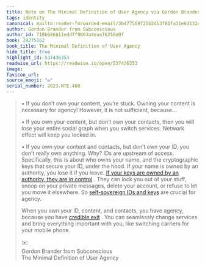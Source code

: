 ```yaml
---
title: Note on The Minimal Definition of User Agency via Gordon Brander from Subconscious
tags: identity
canonical: mailto:reader-forwarded-email/3b477569725b2db3f81fa31e6d132e9f
author: Gordon Brander from Subconscious
author_id: 718b686611edd7f9863a4eae76258e0f
book: 28275162
book_title: The Minimal Definition of User Agency
hide_title: true
highlight_id: 537436353
readwise_url: https://readwise.io/open/537436353
image:
favicon_url:
source_emoji: "✉️"
serial_number: 2023.NTE.480
---
```

> •   If you don’t own your content, you’re stuck. Owning your content is necessary for agency! However, it is not sufficient, because…
>     
> •   If you own your content, but don’t own your contacts, then you will lose your entire social graph when you switch services. Network effect will keep you locked in.
>     
> •   If you own your content and contacts, but don’t own your ID, you don’t really own anything. Why? IDs are upstream of access. Specifically, this is about who owns your name, and the cryptographic keys that secure your ID, under the hood. If your name is owned by an authority, you lose it if you leave. [If your keys are owned by an authority, they are in control](https://substack.com/redirect/c122b2dd-295e-492a-944f-43784740d98d?j=eyJ1IjoiMXlmdTFqIn0.qYv5NVQwodvs9yAW1b9IqXxz-UTiPAUp4JXaRMXUArU) . They can lock you out of your stuff, snoop on your private messages, delete your account, or refuse to let you move it elsewhere. So [self-sovereign IDs and keys](https://substack.com/redirect/6f4528d3-1ff2-4c68-a2ce-83e1ce64a5b0?j=eyJ1IjoiMXlmdTFqIn0.qYv5NVQwodvs9yAW1b9IqXxz-UTiPAUp4JXaRMXUArU) are crucial for agency.
>     
> 
> When you own your ID, content, and contacts, you have agency, because you have [credible exit](https://substack.com/redirect/50d97743-ffe1-44e1-b82b-8eeab62b87b5?j=eyJ1IjoiMXlmdTFqIn0.qYv5NVQwodvs9yAW1b9IqXxz-UTiPAUp4JXaRMXUArU) . You can seamlessly change services and bring everything important with you, like switching carriers for your mobile phone.
> <div class="quoteback-footer"><div class="quoteback-avatar"><span class="mini-emoji"> ✉️</span></div><div class="quoteback-metadata"><div class="metadata-inner"><span style="display:none">FROM:</span><div aria-label="Gordon Brander from Subconscious" class="quoteback-author"> Gordon Brander from Subconscious</div><div aria-label="The Minimal Definition of User Agency" class="quoteback-title"> The Minimal Definition of User Agency</div></div></div></div>